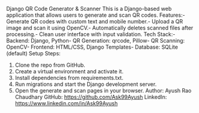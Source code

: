 Django QR Code Generator & Scanner
 This is a Django-based web application that allows users to generate and scan QR codes.
 Features:- Generate QR codes with custom text and mobile number.- Upload a QR image and scan it using OpenCV.- Automatically deletes scanned files after processing.- Clean user interface with input validation.
 Tech Stack:- Backend: Django, Python- QR Generation: qrcode, Pillow- QR Scanning: OpenCV- Frontend: HTML/CSS, Django Templates- Database: SQLite (default)
 Setup Steps:
 1. Clone the repo from GitHub.
 2. Create a virtual environment and activate it.
 3. Install dependencies from requirements.txt.
 4. Run migrations and start the Django development server.
 5. Open the generate and scan pages in your browser.
 Author: Ayush Rao Chaudhary
 GitHub: https://github.com/Ask99Ayush
 LinkedIn: https://www.linkedin.com/in/Ask99Ayush
